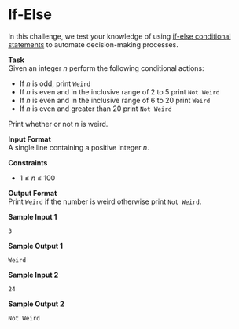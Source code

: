 # If-Else
In this challenge, we test your knowledge of using [if-else conditional statements](https://en.wikipedia.org/wiki/Conditional_(computer_programming)) to automate decision-making processes.

**Task**<br>
Given an integer *n* perform the following conditional actions:

- If *n* is odd, print `Weird`
- If *n* is even and in the inclusive range of 2 to 5 print `Not Weird`
- If *n* is even and in the inclusive range of 6 to 20 print `Weird`
- If *n* is even and greater than 20 print `Not Weird`

Print whether or not *n* is weird.

**Input Format**<br>
A single line containing a positive integer *n*.

**Constraints**<br>
- 1 $\leqslant$ *n* $\leqslant$ 100

**Output Format**<br>
Print `Weird` if the number is weird otherwise print `Not Weird`.

**Sample Input 1**<br>
```
3
```

**Sample Output 1**<br>
```
Weird
```

**Sample Input 2**<br>
```
24
```

**Sample Output 2**<br>
```
Not Weird
```